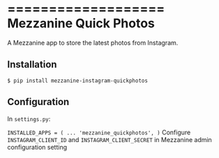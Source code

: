 ===================
Mezzanine Quick Photos
===================
A Mezzanine app to store the latest photos from Instagram.

Installation
---------
``
$ pip install mezzanine-instagram-quickphotos
``

Configuration
---------
In `settings.py`:

``
INSTALLED_APPS = (
    ...
    'mezzanine_quickphotos',
)
``
Configure `INSTAGRAM_CLIENT_ID` and `INSTAGRAM_CLIENT_SECRET` in Mezzanine admin configuration setting